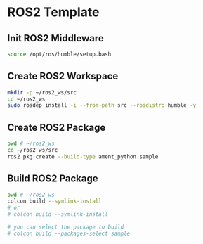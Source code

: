 # ROS2 Template

## Init ROS2 Middleware

```bash
source /opt/ros/humble/setup.bash
```

## Create ROS2 Workspace

```bash
mkdir -p ~/ros2_ws/src
cd ~/ros2_ws
sudo rosdep install -i --from-path src --rosdistro humble -y
```

## Create ROS2 Package

```bash
pwd # ~/ros2_ws
cd ~/ros2_ws/src
ros2 pkg create --build-type ament_python sample
```

## Build ROS2 Package

```bash
pwd # ~/ros2_ws
colcon build --symlink-install
# or 
# colcon build --symlink-install

# you can select the package to build
# colcon build --packages-select sample
```
